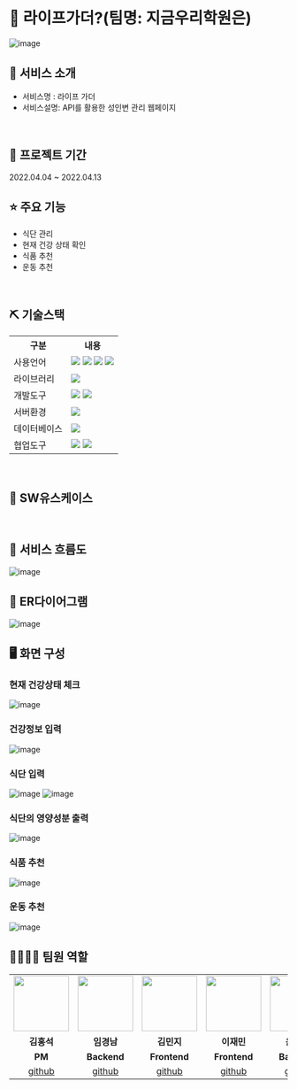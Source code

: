 # 📎 라이프가더?(팀명: 지금우리학원은)
![image](https://github.com/2022-SMHRD-KDT-BigData-3/now-our-academy/assets/101630859/4218ae53-a65c-4147-9ed1-3bad2faf28fe)

## 👀 서비스 소개
* 서비스명 : 라이프 가더
* 서비스설명: API를 활용한 성인변 관리 웹페이지
<br>

## 📅 프로젝트 기간
2022.04.04 ~ 2022.04.13
<br>

## ⭐ 주요 기능
* 식단 관리
* 현재 건강 상태 확인
* 식품 추천
* 운동 추천
<br>

## ⛏ 기술스택
<table>
    <tr>
        <th>구분</th>
        <th>내용</th>
    </tr>
    <tr>
        <td>사용언어</td>
        <td>
            <img src="https://img.shields.io/badge/Java-007396?style=for-the-badge&logo=java&logoColor=white"/>
            <img src="https://img.shields.io/badge/HTML5-E34F26?style=for-the-badge&logo=HTML5&logoColor=white"/>
            <img src="https://img.shields.io/badge/CSS3-1572B6?style=for-the-badge&logo=CSS3&logoColor=white"/>
            <img src="https://img.shields.io/badge/JavaScript-F7DF1E?style=for-the-badge&logo=JavaScript&logoColor=white"/>
        </td>
    </tr>
    <tr>
        <td>라이브러리</td>
        <td>
            <img src="https://img.shields.io/badge/BootStrap-7952B3?style=for-the-badge&logo=BootStrap&logoColor=white"/>
        </td>
    </tr>
    <tr>
        <td>개발도구</td>
        <td>
            <img src="https://img.shields.io/badge/Eclipse-2C2255?style=for-the-badge&logo=Eclipse&logoColor=white"/>
            <img src="https://img.shields.io/badge/VSCode-007ACC?style=for-the-badge&logo=VisualStudioCode&logoColor=white"/>
        </td>
    </tr>
    <tr>
        <td>서버환경</td>
        <td>
            <img src="https://img.shields.io/badge/Apache Tomcat-D22128?style=for-the-badge&logo=Apache Tomcat&logoColor=white"/>
        </td>
    </tr>
    <tr>
        <td>데이터베이스</td>
        <td>
           <img src="https://img.shields.io/badge/Oracle 11g-F80000?style=for-the-badge&logo=Oracle&logoColor=white"/>
        </td>
    </tr>
    <tr>
        <td>협업도구</td>
        <td>
            <img src="https://img.shields.io/badge/Git-F05032?style=for-the-badge&logo=Git&logoColor=white"/>
            <img src="https://img.shields.io/badge/GitHub-181717?style=for-the-badge&logo=GitHub&logoColor=white"/>
        </td>
    </tr>
</table>


<br>

## 📌 SW유스케이스

<br>

## 📌 서비스 흐름도
![image](https://github.com/2022-SMHRD-KDT-BigData-3/now-our-academy/assets/101630859/d7e06c92-7bae-40d4-afbc-ea3012dd277e)
<br>

## 📌 ER다이어그램
![image](https://github.com/2022-SMHRD-KDT-BigData-3/now-our-academy/assets/101630859/747400c1-03e4-44e0-be75-587ae47aff89)
<br>

## 🖥 화면 구성

### 현재 건강상태 체크
![image](https://github.com/2022-SMHRD-KDT-BigData-3/now-our-academy/assets/101630859/552b5e83-173c-457a-8e50-e0fa06b42097)
<br>

### 건강정보 입력
![image](https://github.com/2022-SMHRD-KDT-BigData-3/now-our-academy/assets/101630859/eedf6046-8ff5-4a30-8e40-69351a424f14)
<br>

### 식단 입력
![image](https://github.com/2022-SMHRD-KDT-BigData-3/now-our-academy/assets/101630859/22546e1a-b952-43f5-87d3-829ca22caa2e)
![image](https://github.com/2022-SMHRD-KDT-BigData-3/now-our-academy/assets/101630859/297f5bfd-2930-4701-8358-582ce81c063a)
<br>

### 식단의 영양성분 출력
![image](https://github.com/2022-SMHRD-KDT-BigData-3/now-our-academy/assets/101630859/fd9d9dfd-9252-4a2a-996d-830bd540eda7)
<br>

### 식품 추천
![image](https://github.com/2022-SMHRD-KDT-BigData-3/now-our-academy/assets/101630859/406b061a-1f17-440f-a3b2-c5809fa9598c)
<br>

### 운동 추천
![image](https://github.com/2022-SMHRD-KDT-BigData-3/now-our-academy/assets/101630859/b6d87118-b3e6-444b-8ba5-34613ec33854)
<br>

## 👨‍👩‍👦‍👦 팀원 역할
<table>
  <tr>
    <td align="center"><img src="" width="100" height="100"/></td>
    <td align="center"><img src="" width="100" height="100"/></td>
    <td align="center"><img src="" width="100" height="100"/></td>
    <td align="center"><img src="" width="100" height="100"/></td>
    <td align="center"><img src="" width="100" height="100"/></td>
  </tr>
  <tr>
    <td align="center"><strong>김홍석</strong></td>
    <td align="center"><strong>임경남</strong></td>
    <td align="center"><strong>김민지</strong></td>
    <td align="center"><strong>이재민</strong></td>
    <td align="center"><strong>윤양건</strong></td>
  </tr>
  <tr>
    <td align="center"><b>PM</b></td>
    <td align="center"><b>Backend</b></td>
    <td align="center"><b>Frontend</b></td>
    <td align="center"><b>Frontend</b></td>
    <td align="center"><b>Backend</b></td>
  </tr>
  <tr>
    <td align="center"><a href="https://github.com/자신의username작성해주세요" target='_blank'>github</a></td>
    <td align="center"><a href="https://github.com/자신의username작성해주세요" target='_blank'>github</a></td>
    <td align="center"><a href="https://github.com/자신의username작성해주세요" target='_blank'>github</a></td>
    <td align="center"><a href="https://github.com/자신의username작성해주세요" target='_blank'>github</a></td>
    <td align="center"><a href="https://github.com/자신의username작성해주세요" target='_blank'>github</a></td>
  </tr>
</table>


